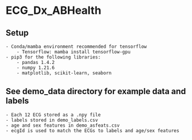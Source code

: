 # ECG_Dx_ABHealth
## Setup
    - Conda/mamba environment recommended for tensorflow
        - Tensorflow: mamba install tensorflow-gpu
    - pip3 for the following libraries:
        - pandas 1.4.2
        - numpy 1.21.6
        - matplotlib, scikit-learn, seaborn
## See demo_data directory for example data and labels
    - Each 12 ECG stored as a .npy file
    - labels stored in demo_labels.csv
    - age and sex features in demo_asfeats.csv
    - ecgId is used to match the ECGs to labels and age/sex features

